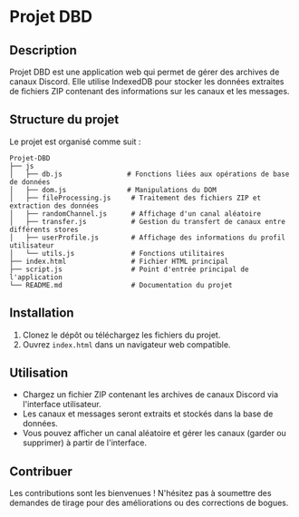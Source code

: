 # Projet DBD

## Description
Projet DBD est une application web qui permet de gérer des archives de canaux Discord. Elle utilise IndexedDB pour stocker les données extraites de fichiers ZIP contenant des informations sur les canaux et les messages.

## Structure du projet
Le projet est organisé comme suit :

```
Projet-DBD
├── js
│   ├── db.js                # Fonctions liées aux opérations de base de données
│   ├── dom.js               # Manipulations du DOM
│   ├── fileProcessing.js     # Traitement des fichiers ZIP et extraction des données
│   ├── randomChannel.js      # Affichage d'un canal aléatoire
│   ├── transfer.js           # Gestion du transfert de canaux entre différents stores
│   ├── userProfile.js        # Affichage des informations du profil utilisateur
│   └── utils.js              # Fonctions utilitaires
├── index.html                # Fichier HTML principal
├── script.js                 # Point d'entrée principal de l'application
└── README.md                 # Documentation du projet
```

## Installation
1. Clonez le dépôt ou téléchargez les fichiers du projet.
2. Ouvrez `index.html` dans un navigateur web compatible.

## Utilisation
- Chargez un fichier ZIP contenant les archives de canaux Discord via l'interface utilisateur.
- Les canaux et messages seront extraits et stockés dans la base de données.
- Vous pouvez afficher un canal aléatoire et gérer les canaux (garder ou supprimer) à partir de l'interface.

## Contribuer
Les contributions sont les bienvenues ! N'hésitez pas à soumettre des demandes de tirage pour des améliorations ou des corrections de bogues.